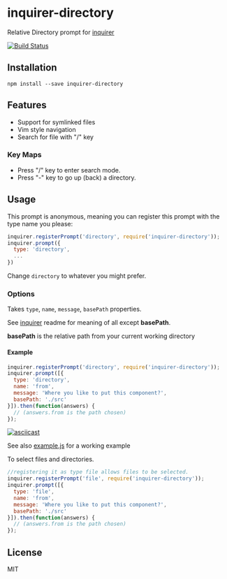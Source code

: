 # inquirer-directory

Relative Directory prompt for [inquirer](https://github.com/SBoudrias/Inquirer.js)

[![Build Status](https://travis-ci.org/nicksrandall/inquirer-directory.svg)](https://travis-ci.org/nicksrandall/inquirer-directory)

## Installation

```
npm install --save inquirer-directory
```

## Features
- Support for symlinked files
- Vim style navigation
- Search for file with "/" key

### Key Maps
- Press "/" key to enter search mode.
- Press "-" key to go up (back) a directory.

## Usage


This prompt is anonymous, meaning you can register this prompt with the type name you please:

```javascript
inquirer.registerPrompt('directory', require('inquirer-directory'));
inquirer.prompt({
  type: 'directory',
  ...
})
```

Change `directory` to whatever you might prefer.

### Options

Takes `type`, `name`, `message`, `basePath` properties.

See [inquirer](https://github.com/SBoudrias/Inquirer.js) readme for meaning of all except **basePath**.

**basePath** is the relative path from your current working directory

#### Example

```javascript
inquirer.registerPrompt('directory', require('inquirer-directory'));
inquirer.prompt([{
  type: 'directory',
  name: 'from',
  message: 'Where you like to put this component?',
  basePath: './src'
}]).then(function(answers) {
  // (answers.from is the path chosen)
});
```

[![asciicast](https://asciinema.org/a/31651.png)](https://asciinema.org/a/31651)

See also [example.js](https://github.com/nicksrandall/inquierer-directory/blob/master/example.js) for a working example

To select files and directories.
```javascript
//registering it as type file allows files to be selected.
inquirer.registerPrompt('file', require('inquirer-directory'));
inquirer.prompt([{
  type: 'file',
  name: 'from',
  message: 'Where you like to put this component?',
  basePath: './src'
}]).then(function(answers) {
  // (answers.from is the path chosen)
});
```


## License

MIT
